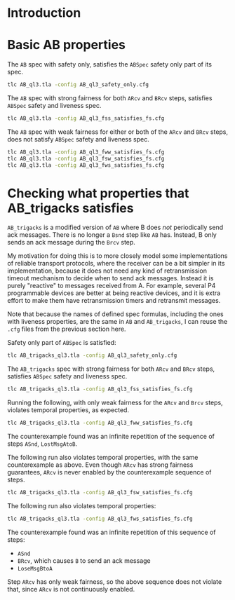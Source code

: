 # Introduction


# Basic AB properties

The `AB` spec with safety only, satisfies the `ABSpec` safety only
part of its spec.

```bash
tlc AB_ql3.tla -config AB_ql3_safety_only.cfg
```

The `AB` spec with strong fairness for both `ARcv` and `BRcv` steps,
satisfies `ABSpec` safety and liveness spec.

```bash
tlc AB_ql3.tla -config AB_ql3_fss_satisfies_fs.cfg
```

The `AB` spec with weak fairness for either or both of the `ARcv` and
`BRcv` steps, does not satisfy `ABSpec` safety and liveness spec.

```bash
tlc AB_ql3.tla -config AB_ql3_fww_satisfies_fs.cfg
tlc AB_ql3.tla -config AB_ql3_fsw_satisfies_fs.cfg
tlc AB_ql3.tla -config AB_ql3_fws_satisfies_fs.cfg
```


# Checking what properties that AB_trigacks satisfies

`AB_trigacks` is a modified version of `AB` where B does _not_
periodically send ack messages.  There is no longer a `Bsnd` step like
`AB` has.  Instead, B only sends an ack message during the `Brcv`
step.

My motivation for doing this is to more closely model some
implementations of reliable transport protocols, where the receiver
can be a bit simpler in its implementation, because it does not need
any kind of retransmission timeout mechanism to decide when to send
ack messages.  Instead it is purely "reactive" to messages received
from A.  For example, several P4 programmable devices are better at
being reactive devices, and it is extra effort to make them have
retransmission timers and retransmit messages.

Note that because the names of defined spec formulas, including the
ones with liveness properties, are the same in `AB` and `AB_trigacks`,
I can reuse the `.cfg` files from the previous section here.

Safety only part of `ABSpec` is satisfied:

```bash
tlc AB_trigacks_ql3.tla -config AB_ql3_safety_only.cfg
```

The `AB_trigacks` spec with strong fairness for both `ARcv` and `BRcv`
steps, satisfies `ABSpec` safety and liveness spec.

```bash
tlc AB_trigacks_ql3.tla -config AB_ql3_fss_satisfies_fs.cfg
```

Running the following, with only weak fairness for the `ARcv` and
`Brcv` steps, violates temporal properties, as expected.

```bash
tlc AB_trigacks_ql3.tla -config AB_ql3_fww_satisfies_fs.cfg
```

The counterexample found was an infinite repetition of the sequence of
steps `ASnd`, `LostMsgAtoB`.

The following run also violates temporal properties, with the same
counterexample as above.  Even though `ARcv` has strong fairness
guarantees, `ARcv` is never enabled by the counterexample sequence of
steps.

```bash
tlc AB_trigacks_ql3.tla -config AB_ql3_fsw_satisfies_fs.cfg
```

The following run also violates temporal properties:

```bash
tlc AB_trigacks_ql3.tla -config AB_ql3_fws_satisfies_fs.cfg
```

The counterexample found was an infinite repetition of this sequence
of steps:

* `ASnd`
* `BRcv`, which causes `B` to send an ack message
* `LoseMsgBtoA`

Step `ARcv` has only weak fairness, so the above sequence does not
violate that, since `ARcv` is not continuously enabled.
